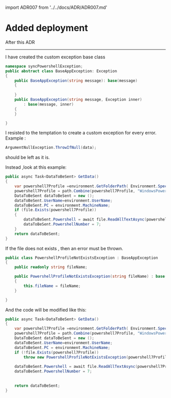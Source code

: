 import ADR007 from '../../docs/ADR/ADR007.md'

# Added deployment

After this ADR 

<!--truncate-->

***
<ADR007 />

I have created the custom exception base class

```csharp
namespace syncPowershellException;
public abstract class BaseAppException: Exception
{
    public BaseAppException(string message): base(message)
    {
        
    }
    public BaseAppException(string message, Exception inner)
        : base(message, inner)
    {
    }

}
```

I resisted to the temptation to create a custom exception for every error.  Example : 

```csharp
ArgumentNullException.ThrowIfNull(data);
```

should be left as it is.

Instead ,look at this example:

```csharp
public async Task<DataToBeSent> GetData()
{
    var powershell7Profile =environment.GetFolderPath( Environment.SpecialFolder.MyDocuments );
    powershell7Profile = path.Combine(powershell7Profile, "WindowsPowerShell", "Microsoft.PowerShell_profile.ps1");
    DataToBeSent dataToBeSent = new ();
    dataToBeSent.UserName=environment.UserName;
    dataToBeSent.PC = environment.MachineName;
    if (file.Exists(powershell7Profile))
    {
        dataToBeSent.Powershell = await file.ReadAllTextAsync(powershell7Profile, CancellationToken.None);
        dataToBeSent.PowershellNumber = 7;
    }
    return dataToBeSent;
}
```

If the file does not exists , then an error must be thrown. 

```csharp
public class PowershellProfileNotExistsException : BaseAppException
{
    public readonly string fileName;

    public PowershellProfileNotExistsException(string fileName) : base($"file {fileName} does not exists")
    {
        this.fileName = fileName;
    }

}
```

And the code will be modified like this:

```csharp
public async Task<DataToBeSent> GetData()
{
    var powershell7Profile =environment.GetFolderPath( Environment.SpecialFolder.MyDocuments );
    powershell7Profile = path.Combine(powershell7Profile, "WindowsPowerShell", "Microsoft.PowerShell_profile.ps1");
    DataToBeSent dataToBeSent = new ();
    dataToBeSent.UserName=environment.UserName;
    dataToBeSent.PC = environment.MachineName;
    if (!file.Exists(powershell7Profile))
        throw new PowershellProfileNotExistsException(powershell7Profile);
        
    dataToBeSent.Powershell = await file.ReadAllTextAsync(powershell7Profile, CancellationToken.None);
    dataToBeSent.PowershellNumber = 7;
    
    
    return dataToBeSent;
}
```